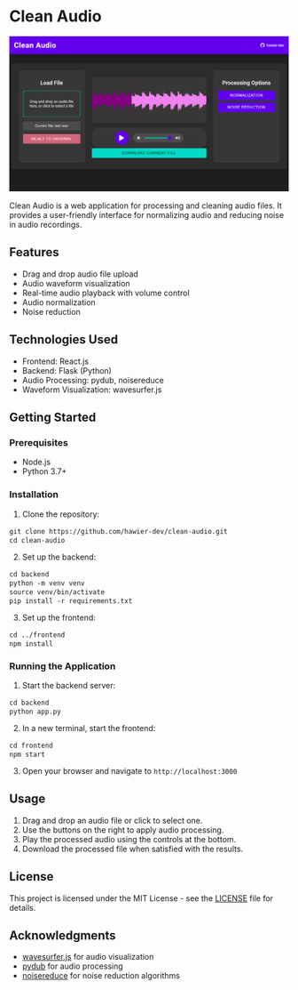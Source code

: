 # Clean Audio

![Clean Audio Screenshot](./screenshot.png)

Clean Audio is a web application for processing and cleaning audio files. It provides a user-friendly interface for normalizing audio and reducing noise in audio recordings.

## Features

- Drag and drop audio file upload
- Audio waveform visualization
- Real-time audio playback with volume control
- Audio normalization
- Noise reduction

## Technologies Used

- Frontend: React.js
- Backend: Flask (Python)
- Audio Processing: pydub, noisereduce
- Waveform Visualization: wavesurfer.js

## Getting Started

### Prerequisites

- Node.js
- Python 3.7+

### Installation

1. Clone the repository:

```text
git clone https://github.com/hawier-dev/clean-audio.git
cd clean-audio
```

2. Set up the backend:

```text
cd backend
python -m venv venv
source venv/bin/activate
pip install -r requirements.txt
```

3. Set up the frontend:

```text
cd ../frontend
npm install
```

### Running the Application

1. Start the backend server:

```text
cd backend
python app.py
```

2. In a new terminal, start the frontend:

```text
cd frontend
npm start
```

3. Open your browser and navigate to `http://localhost:3000`

## Usage

1. Drag and drop an audio file or click to select one.
2. Use the buttons on the right to apply audio processing.
3. Play the processed audio using the controls at the bottom.
4. Download the processed file when satisfied with the results.

## License

This project is licensed under the MIT License - see the [LICENSE](LICENSE) file for details.

## Acknowledgments

- [wavesurfer.js](https://wavesurfer-js.org/) for audio visualization
- [pydub](https://github.com/jiaaro/pydub) for audio processing
- [noisereduce](https://github.com/timsainb/noisereduce) for noise reduction algorithms
